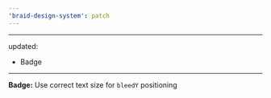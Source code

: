 ```yaml
---
'braid-design-system': patch
---
```


---
updated:
  - Badge
---

**Badge:** Use correct text size for `bleedY` positioning
